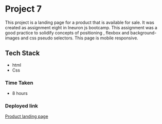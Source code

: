 # Project 7
This project is a landing page for a product that is available for sale. It was created as assignment eight in Ineuron js bootcamp. This assignment was a good practice to solidify concepts of positioning , flexbox
and background-images and css pseudo selectors. This page is mobile responsive.

## Tech Stack
- html
- Css

### Time Taken  
- 8 hours

### Deployed link


[Product landing page](https://product-homepage-headphones.netlify.app/)